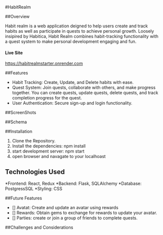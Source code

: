 #HabitRealm

##Overview

Habit realm is a web application deigned to help users create and track habits as well as participate in quests to achieve personal growth.
Loosely insipired by Habitica, Habit Realm combines habit-tracking functionality with a quest system to make personal development engaging and fun.

#### Live Site

https://habitrealmstarter.onrender.com

##Features
 * Habit Tracking:  Create, Update, and Delete habits with ease.
 * Quest System: Join quests, collaborate with others, and make progress together. You can create quests, update quests, delete quests, and track completion progress for the quest.
 * User Authentication: Secure sign-up and login functionality.

##ScreenShots

##Schema

##Installation

  1. Clone the Repository.
  2. Install the dependencies: npm install
  3. start development server: npm start
  4. open browser and navagate to your localhoast

## Technologies Used
*Frontend: React, Redux
*Backend: Flask, SQLAlchemy
*Database: PostgressSQL
*Styling: CSS


##Future Features
- [] Avatat: Create and update an avatar using rewards
- [] Rewards: Obtain gems to exchange for rewards to update your avatar.
- [] Parties: create or join a group of friends to complete quests. 

##Challenges and Considerations


